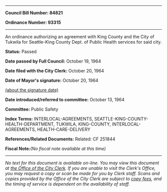 

********

**Council Bill Number: 84821**
   
**Ordinance Number: 93315**
********

 An ordinance authorizing an agreement with King County and the City of Tukwila for Seattle-King County Dept. of Public Health services for said city.

**Status:** Passed
   
**Date passed by Full Council:** October 19, 1964
   
**Date filed with the City Clerk:** October 20, 1964
   
**Date of Mayor's signature:** October 20, 1964
   
[(about the signature date)](/~public/approvaldate.htm)
   
   
   
**Date introduced/referred to committee:** October 13, 1964
   
**Committee:** Public Safety
   
   
**Index Terms:** INTERLOCAL-AGREEMENTS, SEATTLE-KING-COUNTY-HEALTH-DEPARTMENT, TUKWILA, KING-COUNTY, INTERLOCAL-AGREEMENTS, HEALTH-CARE-DELIVERY

**References/Related Documents:** Related: CF 251844

**Fiscal Note:**_(No fiscal note available at this time)_
********

_No text for this document is available on-line. You may view this document at [the Office of the City Clerk](http://www.seattle.gov/leg/clerk/contactUs.htm). If you are unable to visit the Clerk's Office, you may request a copy or scan be made for you by Clerk staff. Scans and copies provided by the Office of the City Clerk are subject to [copy fees](http://clerk.seattle.gov/~public/clerkfees.htm), and the timing of service is dependent on the availability of staff._

